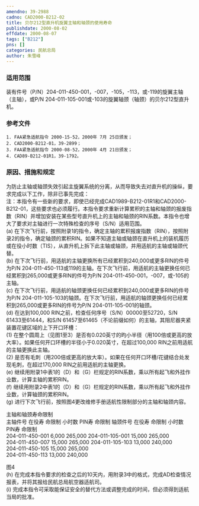 ```yaml
---
amendno: 39-2988  
cadno: CAD2000-B212-02  
title: 贝尔212型直升机旋翼主轴和轴颈的使用寿命  
publishdate: 2000-08-02  
effdate: 2000-08-07  
tags: ["B212"]  
pns: []  
categories: 民航总局  
author: 朱雪峰  
---
```

  
### 适用范围  
装有件号（P/N）204-011-450-001，-007，-105，-113，或-119的旋翼主轴（主轴），或P/N 204-011-105-001或-103的旋翼轴颈（轴颈）的贝尔212型直升机。  
  
<!--more-->  
### 参考文件  
    1. FAA紧急适航指令 2000-15-52，2000年 7月 25日颁发；  
    2. CAD2000-B212-01，39-2899；  
    3. FAA紧急适航指令 2000-08-52，2000年 4月 21日颁发；  
    4. CAD89-B212-01R1，39-1792。  
  
### 原因、措施和规定  
为防止主轴或轴颈失效引起主旋翼系统的分离，从而导致失去对直升机的操纵，要求完成以下工作，除非已事先完成：  
    注：本指令有一些新的要求，即使已经完成CAD1989-B212-01R1和CAD2000-B212-01，这些要求也必须履行。本指令要求重新计算累积的主轴和轴颈的报废指数（RIN）并增加安装在某些型号直升机上的主轴和轴颈的RIN系数。本指令也增大了要求对主轴进行一次特殊检查的序号（S/N）适用范围。  
    (a) 在下次飞行前，按照附录1的指令，确定主轴的累积报废指数（RIN），按照附录2的指令，确定轴颈的累积RIN。如果不知道主轴或轴颈在直升机上的装机履历或在役小时数（TIS），从直升机上拆下此主轴或轴颈，并用适航的主轴或轴颈代替。  
    (b) 在下次飞行前，用适航的主轴更换所有已经累积到240,000或更多RIN的件号为P/N 204-011-450-113或119的主轴。在下次飞行前，用适航的主轴更换任何已经累积到265,000或更多RIN的件号为P/N 204-011-450-001，-007，或-105的主轴。  
    (c) 在下次飞行前，用适航的轴颈更换任何已经累积到240,000或更多RIN的件号为P/N 204-011-105-103的轴颈。在下次飞行前，用适航的轴颈更换任何已经累积到265,000或更多RIN的件号为P/N 204-011-105-001的轴颈。  
    (d) 在达到100,000 RIN之前，检查任何序号（S/N）00000至52720，S/N 61433至61444，和S/N 61457至61465（不论前缀如何）的主轴，其阻尼器夹紧装置花键区域的上下开口环槽：  
      (1) 在整个圆周上（见图1至3）是否有0.020英寸的昀小半径（用100倍或更高的放大率）。如果任何开口环槽的半径小于0.020英寸，在超过100,000 RIN之前用适航的主轴更换此主轴。  
(2) 是否有毛刺（用200倍或更高的放大率）。如果在任何开口环槽/花键结合处发现毛刺，在超过170,000 RIN之前用适航的主轴更换。  
    (e) 继续用附录1中表1的（D）和（G）栏规定的RIN系数，乘以所有起飞和外挂作业数，计算主轴的累积RIN。  
    (f) 继续用附录2中表1的（D）和（G）栏规定的RIN系数，乘以所有起飞和外挂作业数，计算轴颈的累积RIN。  
    (g) 进行下次飞行前，按照图4更改维修手册适航性限制部分的主轴和轴颈内容。  
  
主轴和轴颈寿命限制  
主轴件号  在役寿 命限制 小时数  PIN寿 命限制  轴颈件号  在役寿 命限制 小时数  PIN寿 命限制  
204-011-450-001  6,000  265,000  204-011-105-001  15,000  265,000  
204-011-450-007  15,000  265,000  204-011-105-103  13,000  240,000  
204-011-450-105  15,000  265,000  
204-011-450-113  13,000  240,000  
  
图4  
    (h) 在完成本指令要求的检查之后的10天内，用附录3中的格式，完成AD检查情况报表，并将其报给民航总局航空器适航司。  
    (i) 完成本指令可采取能保证安全的替代方法或调整完成的时间，但必须得到适航当局的批准。  
  
  
